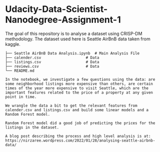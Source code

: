 # Udacity-Data-Scientist-Nanodegree-Assignment-1

The goal of this repository is to analyse a dataset using CRISP-DM methodology. The dataset used here is Seattle AirBnB data taken from kaggle. 

    ├── Seattle AirBnB Data Analysis.ipynb  # Main Analysis File
    ├── calender.csv                    # Data
    ├── listings.csv                    # Data
    ├── reviews.csv                     # Data
    └── README.md
    
    In the notebook, we investigate a few questions using the data: are some neighborhood listings more expensive than others, are certain times of the year more expensive to visit Seattle, which are the important features related to the price of a property at any given point in time. 
    
    We wrangle the data a bit to get the relevant features from calender.csv and listings.csv and build some linear models and a Random Forest model. 
    
    Random Forest model did a good job of predicting the prices for the listings in the dataset. 
    
    A blog post describing the process and high level analysis is at: https://nirzaree.wordpress.com/2022/01/28/analysing-seattle-airbnb-data/
    
